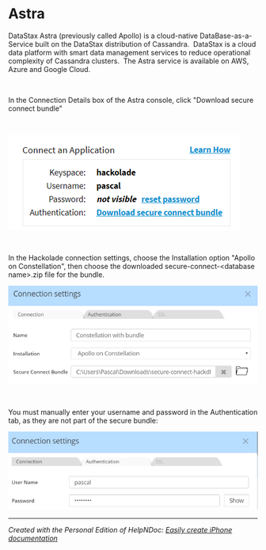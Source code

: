 # Astra

DataStax Astra (previously called Apollo) is a cloud-native DataBase-as-a-Service built on the DataStax distribution of Cassandra.&nbsp; DataStax is a cloud data platform with smart data management services to reduce operational complexity of Cassandra clusters.&nbsp; The Astra service is available on AWS, Azure and Google Cloud.

&nbsp;

In the Connection Details box of the Astra console, click "Download secure connect bundle"

&nbsp;

![Image](<lib/Cassandra%20Constellation%20download%20bundle.png>)

&nbsp;

In the Hackolade connection settings, choose the Installation option "Apollo on Constellation", then choose the downloaded secure-connect-\<database name\>.zip file for the bundle.

![Image](<lib/Cassandra%20Apollo%20connection.png>)

&nbsp;

You must manually enter your username and password in the Authentication tab, as they are not part of the secure bundle:

![Image](<lib/Cassandra%20Apollo%20Authentication.png>)


***
_Created with the Personal Edition of HelpNDoc: [Easily create iPhone documentation](<https://www.helpndoc.com/feature-tour/iphone-website-generation>)_
